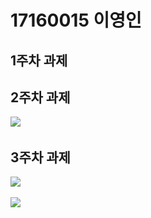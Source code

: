 # 17160015 이영인

## 1주차 과제

## 2주차 과제
   <img width="" height="" src="./Png/2A17160015이영인.png"></img>
## 3주차 과제
   <img width="" height="" src="./Png/2A17160015이영인(3주차).png"></img>
  
   <img width="" height="" src="./Png/2A17160015이영인(3주차-1).png"></img>
